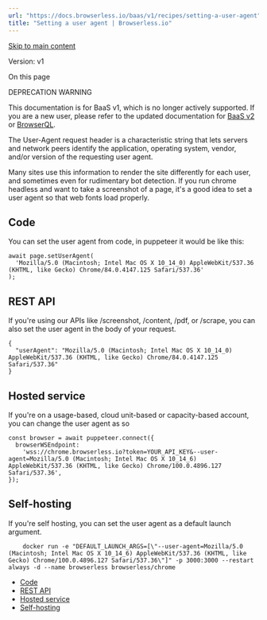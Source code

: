```yaml
---
url: "https://docs.browserless.io/baas/v1/recipes/setting-a-user-agent"
title: "Setting a user agent | Browserless.io"
---
```


[Skip to main content](https://docs.browserless.io/baas/v1/recipes/setting-a-user-agent#__docusaurus_skipToContent_fallback)

Version: v1

On this page

DEPRECATION WARNING

This documentation is for BaaS v1, which is no longer actively supported. If you are a new user, please refer to the updated documentation for [BaaS v2](https://docs.browserless.io/baas/avoid-bot-detection/user-agent) or [BrowserQL](https://docs.browserless.io/browserql/start).

The User-Agent request header is a characteristic string that lets servers and network peers identify the application, operating system, vendor, and/or version of the requesting user agent.

Many sites use this information to render the site differently for each user, and sometimes even for rudimentary bot detection. If you run chrome headless and want to take a screenshot of a page, it's a good idea to set a user agent so that web fonts load properly.

## Code [​](https://docs.browserless.io/baas/v1/recipes/setting-a-user-agent\#code "Direct link to Code")

You can set the user agent from code, in puppeteer it would be like this:

```codeBlockLines_p187
await page.setUserAgent(
  'Mozilla/5.0 (Macintosh; Intel Mac OS X 10_14_0) AppleWebKit/537.36 (KHTML, like Gecko) Chrome/84.0.4147.125 Safari/537.36'
);

```

## REST API [​](https://docs.browserless.io/baas/v1/recipes/setting-a-user-agent\#rest-api "Direct link to REST API")

If you're using our APIs like /screenshot, /content, /pdf, or /scrape, you can also set the user agent in the body of your request.

```codeBlockLines_p187
{
  "userAgent": "Mozilla/5.0 (Macintosh; Intel Mac OS X 10_14_0) AppleWebKit/537.36 (KHTML, like Gecko) Chrome/84.0.4147.125 Safari/537.36"
}

```

## Hosted service [​](https://docs.browserless.io/baas/v1/recipes/setting-a-user-agent\#hosted-service "Direct link to Hosted service")

If you're on a usage-based, cloud unit-based or capacity-based account, you can change the user agent as so

```codeBlockLines_p187
const browser = await puppeteer.connect({
  browserWSEndpoint:
    'wss://chrome.browserless.io?token=YOUR_API_KEY&--user-agent=Mozilla/5.0 (Macintosh; Intel Mac OS X 10_14_6) AppleWebKit/537.36 (KHTML, like Gecko) Chrome/100.0.4896.127 Safari/537.36',
});

```

## Self-hosting [​](https://docs.browserless.io/baas/v1/recipes/setting-a-user-agent\#self-hosting "Direct link to Self-hosting")

If you're self hosting, you can set the user agent as a default launch argument.

```codeBlockLines_p187
    docker run -e "DEFAULT_LAUNCH_ARGS=[\"--user-agent=Mozilla/5.0 (Macintosh; Intel Mac OS X 10_14_6) AppleWebKit/537.36 (KHTML, like Gecko) Chrome/100.0.4896.127 Safari/537.36\"]" -p 3000:3000 --restart always -d --name browserless browserless/chrome

```

- [Code](https://docs.browserless.io/baas/v1/recipes/setting-a-user-agent#code)
- [REST API](https://docs.browserless.io/baas/v1/recipes/setting-a-user-agent#rest-api)
- [Hosted service](https://docs.browserless.io/baas/v1/recipes/setting-a-user-agent#hosted-service)
- [Self-hosting](https://docs.browserless.io/baas/v1/recipes/setting-a-user-agent#self-hosting)